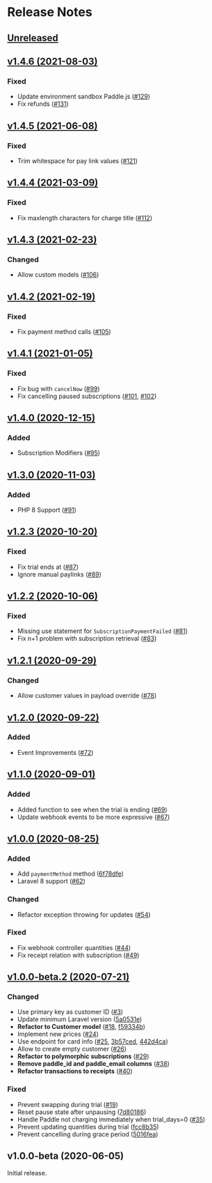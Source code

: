 # Release Notes

## [Unreleased](https://github.com/laravel/cashier-paddle/compare/v1.4.6...master)


## [v1.4.6 (2021-08-03)](https://github.com/laravel/cashier-paddle/compare/v1.4.5...v1.4.6)

### Fixed
- Update environment sandbox Paddle.js ([#129](https://github.com/laravel/cashier-paddle/pull/129))
- Fix refunds ([#131](https://github.com/laravel/cashier-paddle/pull/131))


## [v1.4.5 (2021-06-08)](https://github.com/laravel/cashier-paddle/compare/v1.4.4...v1.4.5)

### Fixed
- Trim whitespace for pay link values ([#121](https://github.com/laravel/cashier-paddle/pull/121))


## [v1.4.4 (2021-03-09)](https://github.com/laravel/cashier-paddle/compare/v1.4.3...v1.4.4)

### Fixed
- Fix maxlength characters for charge title ([#112](https://github.com/laravel/cashier-paddle/pull/112))


## [v1.4.3 (2021-02-23)](https://github.com/laravel/cashier-paddle/compare/v1.4.2...v1.4.3)

### Changed
- Allow custom models ([#106](https://github.com/laravel/cashier-paddle/pull/106))


## [v1.4.2 (2021-02-19)](https://github.com/laravel/cashier-paddle/compare/v1.4.1...v1.4.2)

### Fixed
- Fix payment method calls ([#105](https://github.com/laravel/cashier-paddle/pull/105))


## [v1.4.1 (2021-01-05)](https://github.com/laravel/cashier-paddle/compare/v1.4.0...v1.4.1)

### Fixed
- Fix bug with `cancelNow` ([#99](https://github.com/laravel/cashier-paddle/pull/99))
- Fix cancelling paused subscriptions ([#101](https://github.com/laravel/cashier-paddle/pull/101), [#102](https://github.com/laravel/cashier-paddle/pull/102))


## [v1.4.0 (2020-12-15)](https://github.com/laravel/cashier-paddle/compare/v1.3.0...v1.4.0)

### Added
- Subscription Modifiers ([#95](https://github.com/laravel/cashier-paddle/pull/95))


## [v1.3.0 (2020-11-03)](https://github.com/laravel/cashier-paddle/compare/v1.2.3...v1.3.0)

### Added
- PHP 8 Support ([#91](https://github.com/laravel/cashier-paddle/pull/91))


## [v1.2.3 (2020-10-20)](https://github.com/laravel/cashier-paddle/compare/v1.2.2...v1.2.3)

### Fixed
- Fix trial ends at ([#87](https://github.com/laravel/cashier-paddle/pull/87))
- Ignore manual paylinks ([#89](https://github.com/laravel/cashier-paddle/pull/89))


## [v1.2.2 (2020-10-06)](https://github.com/laravel/cashier-paddle/compare/v1.2.1...v1.2.2)

### Fixed
- Missing use statement for `SubscriptionPaymentFailed` ([#81](https://github.com/laravel/cashier-paddle/pull/81))
- Fix n+1 problem with subscription retrieval ([#83](https://github.com/laravel/cashier-paddle/pull/83))


## [v1.2.1 (2020-09-29)](https://github.com/laravel/cashier-paddle/compare/v1.2.0...v1.2.1)

### Changed
- Allow customer values in payload override ([#78](https://github.com/laravel/cashier-paddle/pull/78))


## [v1.2.0 (2020-09-22)](https://github.com/laravel/cashier-paddle/compare/v1.1.0...v1.2.0)

### Added
- Event Improvements ([#72](https://github.com/laravel/cashier-paddle/pull/72))


## [v1.1.0 (2020-09-01)](https://github.com/laravel/cashier-paddle/compare/v1.0.0...v1.1.0)

### Added
- Added function to see when the trial is ending ([#69](https://github.com/laravel/cashier-paddle/pull/69))
- Update webhook events to be more expressive ([#67](https://github.com/laravel/cashier-paddle/pull/67))


## [v1.0.0 (2020-08-25)](https://github.com/laravel/cashier-paddle/compare/v1.0.0-beta.2...v1.0.0)

### Added
- Add `paymentMethod` method ([6f78dfe](https://github.com/laravel/cashier-paddle/commit/6f78dfe10a4fcb3033591385a1f20eb16412a8b7))
- Laravel 8 support ([#62](https://github.com/laravel/cashier-paddle/pull/62))

### Changed
- Refactor exception throwing for updates ([#54](https://github.com/laravel/cashier-paddle/pull/54))

### Fixed
- Fix webhook controller quantities ([#44](https://github.com/laravel/cashier-paddle/pull/44))
- Fix receipt relation with subscription ([#49](https://github.com/laravel/cashier-paddle/pull/49))


## [v1.0.0-beta.2 (2020-07-21)](https://github.com/laravel/cashier-paddle/compare/v1.0.0-beta...v1.0.0-beta.2)

### Changed
- Use primary key as customer ID ([#3](https://github.com/laravel/cashier-paddle/pull/3))
- Update minimum Laravel version ([5a0531e](https://github.com/laravel/cashier-paddle/commit/5a0531e8f595b080eed340290c4dd9dc9492d4ce))
- **Refactor to Customer model** ([#18](https://github.com/laravel/cashier-paddle/pull/18), [f59334b](https://github.com/laravel/cashier-paddle/commit/f59334b1b8cc34bf2b70b1ecb7f8fae3789f160c))
- Implement new prices ([#24](https://github.com/laravel/cashier-paddle/pull/24))
- Use endpoint for card info ([#25](https://github.com/laravel/cashier-paddle/pull/25), [3b57ced](https://github.com/laravel/cashier-paddle/commit/3b57ced575be3adcc77e0449540f8cb87f0f3559), [442d4ca](https://github.com/laravel/cashier-paddle/commit/442d4caad31f9a9a04266e86def0af13e1743633))
- Allow to create empty customer ([#26](https://github.com/laravel/cashier-paddle/pull/26))
- **Refactor to polymorphic subscriptions** ([#29](https://github.com/laravel/cashier-paddle/pull/29))
- **Remove paddle_id and paddle_email columns** ([#38](https://github.com/laravel/cashier-paddle/pull/38))
- **Refactor transactions to receipts** ([#40](https://github.com/laravel/cashier-paddle/pull/40))

### Fixed
- Prevent swapping during trial ([#19](https://github.com/laravel/cashier-paddle/pull/19))
- Reset pause state after unpausing ([7d80186](https://github.com/laravel/cashier-paddle/commit/7d80186450b440d453cb5da2bae4afba292e0190))
- Handle Paddle not charging immediately when trial_days=0 ([#35](https://github.com/laravel/cashier-paddle/pull/35))
- Prevent updating quantities during trial ([fcc8b35](https://github.com/laravel/cashier-paddle/commit/fcc8b35485b48d3a392c1e70c368502e69a12d4b))
- Prevent cancelling during grace period ([5016fea](https://github.com/laravel/cashier-paddle/commit/5016fea882bec694101aa07bba2be57ca534a794))


## v1.0.0-beta (2020-06-05)

Initial release.
